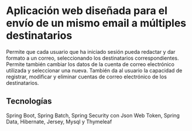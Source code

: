 
# Aplicación web diseñada para el envío de un mismo email a múltiples destinatarios 

Permite que cada usuario que ha iniciado sesión pueda redactar y dar formato a un correo, seleccionando los destinatarios 
correspondientes. Permite también cambiar los datos de la cuenta de correo electrónico utilizada y seleccionar una nueva. También
da al usuario la capacidad de registrar, modificar y eliminar cuentas de correo electrónico de los destinatarios.

## Tecnologías

Spring Boot, Spring Batch, Spring Security con Json Web Token, Spring Data, Hibernate, Jersey, Mysql y Thymeleaf


